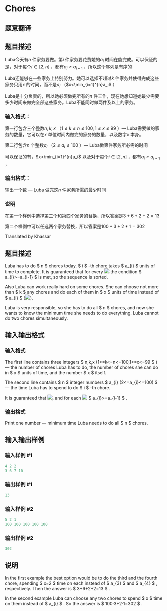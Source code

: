 # Chores

## 题意翻译

 ## 题目描述

Luba今天有$n$ 件家务要做。第$i$ 件家务要花费她的$a_i$ 时间在能完成。可以保证的是，对于每个$i∈[2,n]$ ，都有$a_i\geq a_{i-1}$ ，所以这个序列是有序的

Luba还能够在一些家务上特别努力。她可以选择不超过$k$ 件家务并使得完成这些家务只用$x$ 的时间，而不是$a_i$ （$x<\min_{i=1}^{n}a_i$ ）

Luba是十分负责的，所以她必须做完所有的$n$ 件工作，现在她想知道她最少需要多少时间来做完全部这些家务。Luba不能同时做两件及以上的家务。

### 输入格式：

第一行包含三个整数$n,k,x$ （$1\leq k\leq n\leq100,1\leq x\leq 99$ ）— Luba需要做的家务的数量，它可以在$x$ 单位时间内做完的家务的数量，以及数字$x$ 本身。

第二行包含$n$ 个整数$a_i$ （$2\leq a_i\leq100$ ）— Luba做第件家务所必需的时间

可以保证的有，$x<\min_{i=1}^{n}a_i$ 以及对于每个$i∈[2,n]$ ，都有$a_i\geq a_{i-1}$ ，

### 输出格式：

输出一个数 — Luba 做完这$n$ 件家务所需的最少时间

### 说明

在第一个样例中选择第三个和第四个家务的替换，所以答案是$3+6+2+2=13$

第二个样例中可以任选两个家务替换，所以答案是$100*3+2*1=302$

Translated by Khassar 

## 题目描述

Luba has to do $ n $ chores today. $ i $ -th chore takes $ a_{i} $ units of time to complete. It is guaranteed that for every ![](https://cdn.luogu.com.cn/upload/vjudge_pic/CF873A/38a605911fb9924209083130413ca634f60136f0.png) the condition $ a_{i}>=a_{i-1} $ is met, so the sequence is sorted.

Also Luba can work really hard on some chores. She can choose not more than $ k $ any chores and do each of them in $ x $ units of time instead of $ a_{i} $ (![](https://cdn.luogu.com.cn/upload/vjudge_pic/CF873A/bbbd62b8322ce299a9b0c9272c3c84da875f0f49.png)).

Luba is very responsible, so she has to do all $ n $ chores, and now she wants to know the minimum time she needs to do everything. Luba cannot do two chores simultaneously.

## 输入输出格式

### 输入格式

The first line contains three integers $ n,k,x (1<=k<=n<=100,1<=x<=99 $ ) — the number of chores Luba has to do, the number of chores she can do in $ x $ units of time, and the number $ x $ itself.

The second line contains $ n $ integer numbers $ a_{i} (2<=a_{i}<=100) $ — the time Luba has to spend to do $ i $ -th chore.

It is guaranteed that ![](https://cdn.luogu.com.cn/upload/vjudge_pic/CF873A/bbbd62b8322ce299a9b0c9272c3c84da875f0f49.png), and for each ![](https://cdn.luogu.com.cn/upload/vjudge_pic/CF873A/38a605911fb9924209083130413ca634f60136f0.png) $ a_{i}>=a_{i-1} $ .

### 输出格式

Print one number — minimum time Luba needs to do all $ n $ chores.

## 输入输出样例

### 输入样例 #1

```cpp
4 2 2
3 6 7 10

```
### 输出样例 #1

```cpp
13

```
### 输入样例 #2

```cpp
5 2 1
100 100 100 100 100

```
### 输出样例 #2

```cpp
302

```
## 说明

In the first example the best option would be to do the third and the fourth chore, spending $ x=2 $ time on each instead of $ a_{3} $ and $ a_{4} $ , respectively. Then the answer is $ 3+6+2+2=13 $ .

In the second example Luba can choose any two chores to spend $ x $ time on them instead of $ a_{i} $ . So the answer is $ 100·3+2·1=302 $ .


